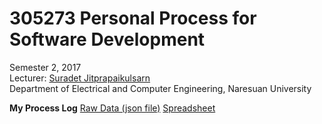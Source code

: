 # 305273 Personal Process for Software Development
  Semester 2, 2017 <br />
  Lecturer: [Suradet Jitprapaikulsarn](http://www.ecpe.nu.ac.th/suradet/) <br />
  Department of Electrical and Computer Engineering, Naresuan University <br />

  **My Process Log**
  [Raw Data (json file)](https://github.com/arsura/personal-process/blob/master/Assignment/json/personalprocess-f7ab9-export.json)
  [Spreadsheet](https://docs.google.com/spreadsheets/d/1pbWeGOl_ieH2gRsHkT0Jd85jrJZHoArJeRI42KvMGJU/edit#gid=27001670)